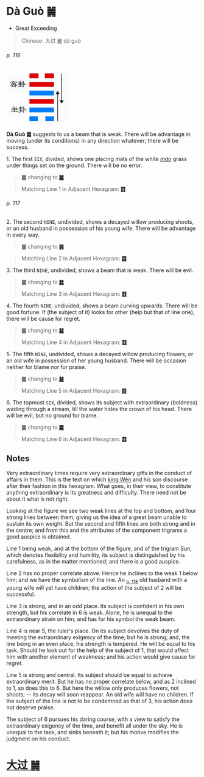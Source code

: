 # Dà Guò ䷛

* Great Exceeding

> Chinese: 大过 ䷛ dà guò

###### p. 116

<img src="shapes/28.10.jpg" width=160 alt="大过">

**Dà Guò ䷛** suggests to us a beam that is weak. There will be advantage in moving (under its conditions) in any direction whatever; there will be success.

1.<a name="28.1"></a> The first `SIX`, divided, shows one placing mats of the white [*máo*](https://ctext.org/dictionary.pl?if=en&char=茅) grass under things set on the ground. There will be no error.

> **䷛** changing to [**䷪**](e5a4acguai.md)

> Matching Line 1 in Adjacent Hexagram: [**䷚**](e9a290yi.md#27.1)

###### p. 117

2.<a name="28.2"></a> The second `NINE`, undivided, shows a decayed willow producing shoots, or an old husband in possession of his young wife. There will be advantage in every way.

> **䷛** changing to [**䷞**](e592b8xian.md)

> Matching Line 2 in Adjacent Hexagram: [**䷚**](e9a290yi.md#27.2)

3.<a name="28.3"></a> The third `NINE`, undivided, shows a beam that is weak. There will be evil.

> **䷛** changing to [**䷮**](e59bb0kun.md)

> Matching Line 3 in Adjacent Hexagram: [**䷚**](e9a290yi.md#27.3)

4.<a name="28.4"></a> The fourth `NINE`, undivided, shows a beam curving upwards. There will be good fortune. If (the subject of it) looks for other (help but that of line one), there will be cause for regret.

> **䷛** changing to [**䷯**](e4ba95jing.md)

> Matching Line 4 in Adjacent Hexagram: [**䷚**](e9a290yi.md#27.4)

5.<a name="28.5"></a> The fifth `NINE`, undivided, shows a decayed willow producing flowers, or an old wife in possession of her young husband. There will be occasion neither for blame nor for praise.

> **䷛** changing to [**䷟**](e68192heng.md)

> Matching Line 5 in Adjacent Hexagram: [**䷚**](e9a290yi.md#27.5)

6.<a name="28.6"></a> The topmost `SIX`, divided, shows its subject with extraordinary (boldness) wading through a stream, till the water hides the crown of his head. There will be evil, but no ground for blame.

> **䷛** changing to [**䷫**](e5a7a4gou.md)

> Matching Line 6 in Adjacent Hexagram: [**䷚**](e9a290yi.md#27.6)

## Notes

Very extraordinary times require very extraordinary gifts in the conduct of affairs in them. This is the text on which [king Wén](https://en.wikipedia.org/wiki/King_Wen_of_Zhou) and his son discourse after their fashion in this hexagram. What goes, in their view, to constitute anything extraordinary is its greatness and difficulty. There need not be about it what is not right.

Looking at the figure we see two weak lines at the top and bottom, and four strong lines between them, giving us the idea of a great beam unable to sustain its own weight. But the second and fifth lines are both strong and in the centre; and from this and the attributes of the component trigrams a good auspice is obtained.

Line 1 being weak, and at the bottom of the figure, and of the trigram Sun, which denotes flexibility and humility, its subject is distinguished by his carefulness, as in the matter mentioned; and there is a good auspice.

Line 2 has no proper correlate above. Hence he inclines to the weak 1 below him; and we have the symbolism of the line. An <sub>[p. 118](e59d8ekan.md#p-118)</sub> old husband with a young wife will yet have children; the action of the subject of 2 will be successful.

Line 3 is strong, and in an odd place. Its subject is confident in his own strength, but his correlate in 6 is weak. Alone, he is unequal to the extraordinary strain on him, and has for his symbol the weak beam.

Line 4 is near 5, the ruler's place. On its subject devolves the duty of meeting the extraordinary exigency of the time; but he is strong; and, the line being in an even place, his strength is tempered. He will be equal to his task. Should he look out for the help of the subject of 1, that would affect him with another element of weakness; and his action would give cause for regret.

Line 5 is strong and central. Its subject should be equal to achieve extraordinary merit. But he has no proper correlate below, and as 2 inclined to 1, so does this to 6. But here the willow only produces flowers, not shoots; -- its decay will soon reappear. An old wife will have no children. If the subject of the line is not to be condemned as that of 3, his action does not deserve praise.

The subject of 6 pursues his daring course, with a view to satisfy the extraordinary exigency of the time, and benefit all under the sky. He is unequal to the task, and sinks beneath it; but his motive modifies the judgment on his conduct.

# [大过 ䷛](e5a4a7e8bf87daguo_cn.md)
